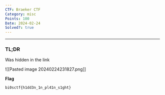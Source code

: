 ```yaml
---
CTF: Braeker CTF
Category: misc
Points: 100
Date: 2024-02-24
Solved?: true
---
```

----
### TL;DR

Was hidden in the link

![[Pasted image 20240224231827.png]]
 
**Flag**

```
bi0sctf{h1dd3n_1n_pl41n_s1ght}
```

